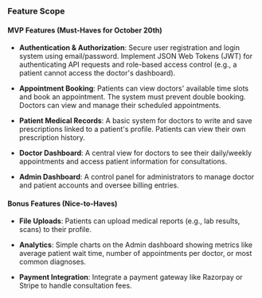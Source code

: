 ### Feature Scope

#### MVP Features (Must-Haves for October 20th)

*   **Authentication & Authorization**: Secure user registration and login system using email/password. Implement JSON Web Tokens (JWT) for authenticating API requests and role-based access control (e.g., a patient cannot access the doctor's dashboard).
    
*   **Appointment Booking**: Patients can view doctors' available time slots and book an appointment. The system must prevent double booking. Doctors can view and manage their scheduled appointments.
    
*   **Patient Medical Records**: A basic system for doctors to write and save prescriptions linked to a patient's profile. Patients can view their own prescription history.
    
*   **Doctor Dashboard**: A central view for doctors to see their daily/weekly appointments and access patient information for consultations.
    
*   **Admin Dashboard**: A control panel for administrators to manage doctor and patient accounts and oversee billing entries.
    

#### Bonus Features (Nice-to-Haves)

*   **File Uploads**: Patients can upload medical reports (e.g., lab results, scans) to their profile.
    
*   **Analytics**: Simple charts on the Admin dashboard showing metrics like average patient wait time, number of appointments per doctor, or most common diagnoses.
    
*   **Payment Integration**: Integrate a payment gateway like Razorpay or Stripe to handle consultation fees.